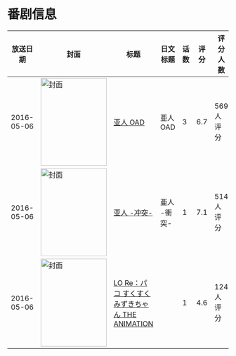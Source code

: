 # 番剧信息

|放送日期|封面|标题|日文标题|话数|评分|评分人数|
|---|---|---|---|---|---|---|
|2016-05-06|<img src="https://lain.bgm.tv/pic/cover/c/84/02/153114_kttgV.jpg" alt="封面" style="width:150px;height:200px;object-fit:cover;">|[亚人 OAD](https://bangumi.tv/subject/153114)|亜人 OAD|3|6.7|569人评分|
|2016-05-06|<img src="https://lain.bgm.tv/pic/cover/c/b8/8d/136225_4JPb8.jpg" alt="封面" style="width:150px;height:200px;object-fit:cover;">|[亚人 -冲突-](https://bangumi.tv/subject/136225)|亜人 -衝突-|1|7.1|514人评分|
|2016-05-06|<img src="https://bangumi.tv/img/no_icon_subject.png" alt="封面" style="width:150px;height:200px;object-fit:cover;">|[LO Re：パコ すくすくみずきちゃん THE ANIMATION](https://bangumi.tv/subject/182055)||1|4.6|124人评分|
